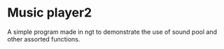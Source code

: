 # Music player2
 A simple program made in ngt to demonstrate the use of sound pool and other assorted functions.
